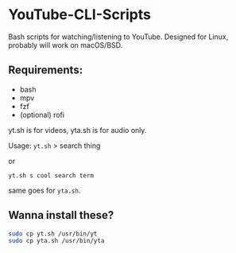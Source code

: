 # YouTube-CLI-Scripts
Bash scripts for watching/listening to YouTube.
Designed for Linux, probably will work on macOS/BSD.

## Requirements:
- bash
- mpv
- fzf
- (optional) rofi

yt.sh is for videos, yta.sh is for audio only.

Usage:
`yt.sh` > search thing

or


`yt.sh s cool search term`


same goes for `yta.sh`.


## Wanna install these?

```bash
sudo cp yt.sh /usr/bin/yt
sudo cp yta.sh /usr/bin/yta
```
